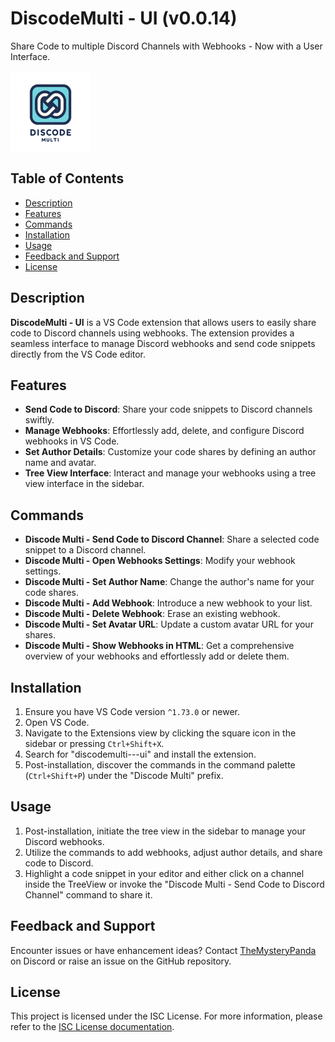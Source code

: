 
# DiscodeMulti - UI (v0.0.14)
Share Code to multiple Discord Channels with Webhooks - Now with a User Interface.

![Extension Icon](src/Logo.png)

## Table of Contents
- [Description](#description)
- [Features](#features)
- [Commands](#commands)
- [Installation](#installation)
- [Usage](#usage)
- [Feedback and Support](#feedback-and-support)
- [License](#license)

## Description
**DiscodeMulti - UI** is a VS Code extension that allows users to easily share code to Discord channels using webhooks. The extension provides a seamless interface to manage Discord webhooks and send code snippets directly from the VS Code editor.

## Features
- **Send Code to Discord**: Share your code snippets to Discord channels swiftly.
- **Manage Webhooks**: Effortlessly add, delete, and configure Discord webhooks in VS Code.
- **Set Author Details**: Customize your code shares by defining an author name and avatar.
- **Tree View Interface**: Interact and manage your webhooks using a tree view interface in the sidebar.

## Commands
- **Discode Multi - Send Code to Discord Channel**: Share a selected code snippet to a Discord channel.
- **Discode Multi - Open Webhooks Settings**: Modify your webhook settings.
- **Discode Multi - Set Author Name**: Change the author's name for your code shares.
- **Discode Multi - Add Webhook**: Introduce a new webhook to your list.
- **Discode Multi - Delete Webhook**: Erase an existing webhook.
- **Discode Multi - Set Avatar URL**: Update a custom avatar URL for your shares.
- **Discode Multi - Show Webhooks in HTML**: Get a comprehensive overview of your webhooks and effortlessly add or delete them.

## Installation
1. Ensure you have VS Code version `^1.73.0` or newer.
2. Open VS Code.
3. Navigate to the Extensions view by clicking the square icon in the sidebar or pressing `Ctrl+Shift+X`.
4. Search for "discodemulti---ui" and install the extension.
5. Post-installation, discover the commands in the command palette (`Ctrl+Shift+P`) under the "Discode Multi" prefix.

## Usage
1. Post-installation, initiate the tree view in the sidebar to manage your Discord webhooks.
2. Utilize the commands to add webhooks, adjust author details, and share code to Discord.
3. Highlight a code snippet in your editor and either click on a channel inside the TreeView or invoke the "Discode Multi - Send Code to Discord Channel" command to share it.

## Feedback and Support
Encounter issues or have enhancement ideas? Contact [TheMysteryPanda](https://github.com/TheMysteryPanda) on Discord or raise an issue on the GitHub repository.

## License
This project is licensed under the ISC License. For more information, please refer to the [ISC License documentation](https://opensource.org/licenses/ISC).
